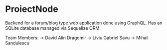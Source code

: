 # ProiectNode

Backend for a forum/blog type web application done using GraphQL. Has an SQLite database managed via Sequelize ORM.

Team Members:
-> David Alin Dragomir
-> Liviu Gabriel Savu
-> Mihail Sandulescu
